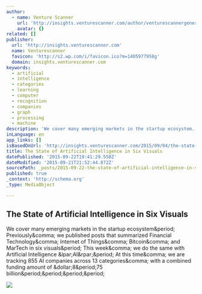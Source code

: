 ```yaml
---
author:
  - name: Venture Scanner
    url: 'http://insights.venturescanner.com/author/venturescannergeneral/'
    avatar: {}
related: []
publisher:
  url: 'http://insights.venturescanner.com'
  name: Venturescanner
  favicon: 'http://s2.wp.com/i/favicon.ico?m=1405977958g'
  domain: insights.venturescanner.com
keywords:
  - artificial
  - intelligence
  - categories
  - learning
  - computer
  - recognition
  - companies
  - graph
  - processing
  - machine
description: 'We cover many emerging markets in the startup ecosystem. Previously, we published posts that summarized Financial Technology, Internet of Things, Bitcoin, and MarTech in six visuals. This week, we do the same with Artificial Intelligence (AI). At this time, we are tracking 855 AI companies across 13 categories, with a combined funding amount of $8.75 billion....'
inLanguage: en
app_links: []
isBasedOnUrl: 'http://insights.venturescanner.com/2015/09/04/the-state-of-artificial-intelligence-in-six-visuals/'
title: The State of Artificial Intelligence in Six Visuals
datePublished: '2015-09-22T19:41:29.550Z'
dateModified: '2015-09-21T21:52:44.872Z'
sourcePath: _posts/2015-09-22-the-state-of-artificial-intelligence-in-six-visuals.md
published: true
_context: 'http://schema.org'
_type: MediaObject

---
```

<article style=""><h1>The State of Artificial Intelligence in Six Visuals</h1><p>We cover many emerging markets in the startup ecosystem&amp;period; Previously&amp;comma; we published posts that summarized Financial Technology&amp;comma; Internet of Things&amp;comma; Bitcoin&amp;comma; and MarTech in six visuals&amp;period; This week&amp;comma; we do the same with Artificial Intelligence &amp;lpar;AI&amp;rpar;&amp;period; At this time&amp;comma; we are tracking 855 AI companies across 13 categories&amp;comma; with a combined funding amount of &amp;dollar;8&amp;period;75 billion&amp;period;&amp;period;&amp;period;&amp;period;</p><img src="https://venturescannerinsights.files.wordpress.com/2015/09/ai1.jpeg?w=883&amp;h=612" /></article>